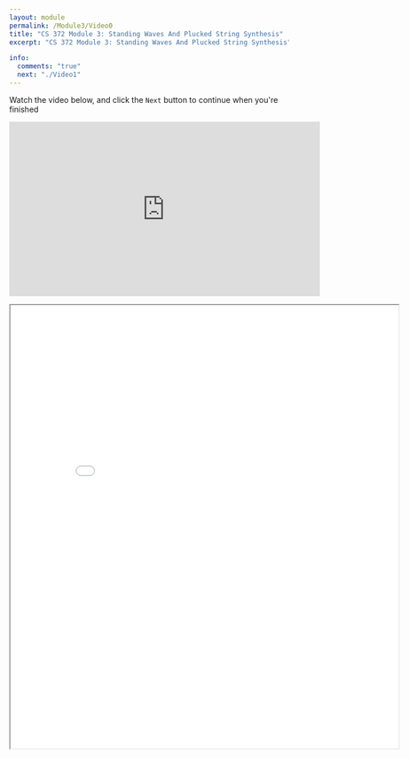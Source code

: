 ```yaml
---
layout: module
permalink: /Module3/Video0
title: "CS 372 Module 3: Standing Waves And Plucked String Synthesis"
excerpt: "CS 372 Module 3: Standing Waves And Plucked String Synthesis"

info:
  comments: "true"
  next: "./Video1"
---
```


<p>
Watch the video below, and click the <code>Next</code> button to continue when you're finished
</p>

<iframe width="560" height="315" src="https://www.youtube.com/embed/9mTSQuRZowI" frameborder="0" allow="accelerometer; autoplay; clipboard-write; encrypted-media; gyroscope; picture-in-picture" allowfullscreen></iframe>

<p></p>

<iframe src = "../images/Module3/BeatTimes.html" width="700" height="800"></iframe>